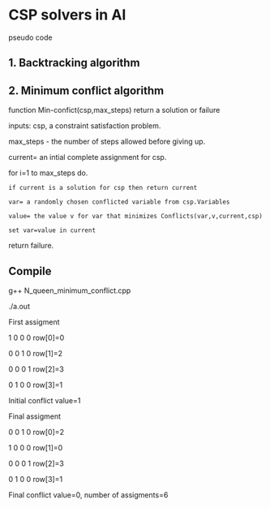 
# CSP solvers in AI

pseudo code
## 1. Backtracking algorithm
## 2. Minimum conflict algorithm
 function Min-confict(csp,max_steps) return a solution or failure
 
 inputs: csp, a constraint satisfaction problem.
 
 max_steps - the number of steps allowed before giving up.
 
 current= an intial complete assignment for csp.
 
 for i=1 to max_steps do.
 
  	if current is a solution for csp then return current
	
	var= a randomly chosen conflicted variable from csp.Variables
	
	value= the value v for var that minimizes Conflicts(var,v,current,csp)
	
	set var=value in current
	
return failure.	

## Compile
g++ N_queen_minimum_conflict.cpp

./a.out

First assigment

1 0 0 0  row[0]=0

0 0 1 0  row[1]=2

0 0 0 1  row[2]=3

0 1 0 0  row[3]=1

Initial conflict value=1



Final assigment

0 0 1 0  row[0]=2

1 0 0 0  row[1]=0

0 0 0 1  row[2]=3

0 1 0 0  row[3]=1

Final conflict value=0, number of assigments=6
